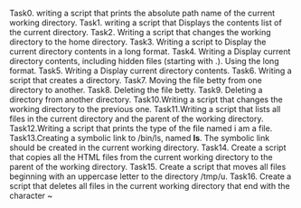 Task0. writing a script that prints the absolute path name of the current working directory.
Task1. writing a script that Displays the contents list of the current directory.
Task2. Writing a script that changes the working directory to the home directory.
Task3. Writing a script to Display the  current directory contents in a long format.
Task4. Writing a Display current directory contents, including hidden files (starting with .). Using the long format.
Task5. Writing a Display current directory contents.
Task6. Writing a script that creates a directory.
Task7. Moving the file betty from one directory to another.
Task8. Deleting the file betty.
Task9. Deleting a directory from another directory.
Task10.Writing  a script that changes the working directory to the previous one.
Task11.Writing a script that lists all files in the current directory and the parent of the working directory.
Task12.Writing a script that prints the type of the file named i am a file.
Task13.Creating a symbolic link to /bin/ls, named __ls__. The symbolic link should be created in the current working directory.
Task14. Create a script that copies all the HTML files from the current working directory to the parent of the working directory.
Task15. Create a script that moves all files beginning with an uppercase letter to the directory /tmp/u.
Task16. Create a script that deletes all files in the current working directory that end with the character ~
